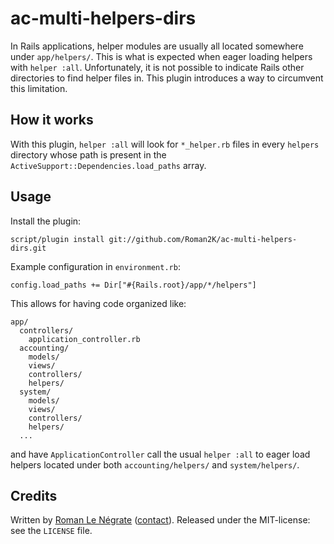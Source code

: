 # ac-multi-helpers-dirs

In Rails applications, helper modules are usually all located somewhere under `app/helpers/`. This is what is expected when eager loading helpers with `helper :all`. Unfortunately, it is not possible to indicate Rails other directories to find helper files in. This plugin introduces a way to circumvent this limitation.

## How it works

With this plugin, `helper :all` will look for `*_helper.rb` files in every `helpers` directory whose path is present in the `ActiveSupport::Dependencies.load_paths` array.

## Usage

Install the plugin:

    script/plugin install git://github.com/Roman2K/ac-multi-helpers-dirs.git 

Example configuration in `environment.rb`:

    config.load_paths += Dir["#{Rails.root}/app/*/helpers"]

This allows for having code organized like:

    app/
      controllers/
        application_controller.rb
      accounting/
        models/
        views/
        controllers/
        helpers/
      system/
        models/
        views/
        controllers/
        helpers/
      ...

and have `ApplicationController` call the usual `helper :all` to eager load helpers located under both `accounting/helpers/` and `system/helpers/`.

## Credits

Written by [Roman Le Négrate](http://roman.flucti.com) ([contact](mailto:roman.lenegrate@gmail.com)). Released under the MIT-license: see the `LICENSE` file.
